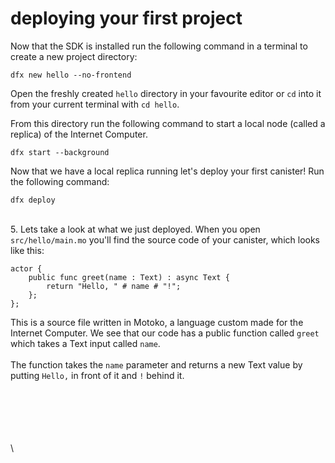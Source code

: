 # deploying your first project

Now that the SDK is installed run the following command in a terminal to create a new project directory:

```
dfx new hello --no-frontend
```

Open the freshly created `hello` directory  in your favourite editor or `cd` into it from your current terminal with `cd hello`.&#x20;

From this directory run the following command to start a local node (called a replica) of the Internet Computer.

```
dfx start --background
```

Now that we have a local replica running let's deploy your first canister!  Run the following command:

```
dfx deploy
```

\
5\. Lets take a look at what we just deployed. When you open `src/hello/main.mo` you'll find the source code of your canister, which looks like this:

```
actor {
    public func greet(name : Text) : async Text {
        return "Hello, " # name # "!";
    };
};
```

This is a source file written in Motoko, a language custom made for the Internet Computer. We see that our code has a public function called `greet` which takes a Text input called `name`.\
\
The function takes the `name` parameter and returns a new Text value by putting `Hello,` in front of it and `!` behind it.&#x20;



\
\
\
\
\
\
